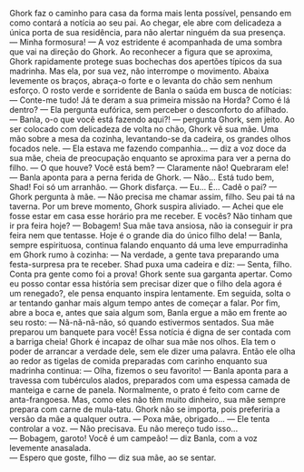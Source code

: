 Ghork faz o caminho para casa da forma mais lenta possível, pensando em como contará a notícia ao seu pai. Ao chegar, ele abre com delicadeza a única porta de sua residência, para não alertar ninguém da sua presença.  
— Minha formosura! — A voz estridente é acompanhada de uma sombra que vai na direção do Ghork.
Ao reconhecer a figura que se aproxima, Ghork rapidamente protege suas bochechas dos apertões típicos da sua madrinha. Mas ela, por sua vez, não interrompe o movimento. Abaixa levemente os braços, abraça-o forte e o levanta do chão sem nenhum esforço.
O rosto verde e sorridente de Banla o saúda em busca de notícias:
— Conte-me tudo! Já te deram a sua primeira missão na Horda? Como é lá dentro? — Ela pergunta eufórica, sem perceber o desconforto do afilhado.
— Banla, o-o que você está fazendo aqui?! — pergunta Ghork, sem jeito.
Ao ser colocado com delicadeza de volta no chão, Ghork vê sua mãe. Uma mão sobre a mesa da cozinha, levantando-se da cadeira, os grandes olhos focados nele.
— Ela estava me fazendo companhia… — diz a voz doce da sua mãe, cheia de preocupação enquanto se aproxima para ver a perna do filho. — O que houve? Você está bem? 
— Claramente não! Quebraram ele! — Banla aponta para a perna ferida de Ghork. 
— Não... Está tudo bem, Shad! Foi só um arranhão. — Ghork disfarça. — Eu... É... Cadê o pai? — Ghork pergunta à mãe.
— Não precisa me chamar assim, filho. Seu pai tá na taverna.
Por um breve momento, Ghork suspira aliviado.
— Achei que ele fosse estar em casa esse horário pra me receber. E vocês? Não tinham que ir pra feira hoje?
— Bobagem! Sua mãe tava ansiosa, não ia conseguir ir pra feira nem que tentasse. Hoje é o grande dia do único filho dela! — Banla, sempre espirituosa, continua falando enquanto dá uma leve empurradinha em Ghork rumo à cozinha: — Na verdade, a gente tava preparando uma festa-surpresa pra te receber.
Shad puxa uma cadeira e diz:
— Senta, filho. Conta pra gente como foi a prova!
Ghork sente sua garganta apertar. Como eu posso contar essa história sem precisar dizer que o filho dela agora é um renegado?, ele pensa enquanto inspira lentamente. Em seguida, solta o ar tentando ganhar mais algum tempo antes de começar a falar. Por fim, abre a boca e, antes que saia algum som, Banla ergue a mão em frente ao seu rosto:
— Nã-nã-nã-não, só quando estivermos sentados. Sua mãe preparou um banquete para você! Essa notícia é digna de ser contada com a barriga cheia!
Ghork é incapaz de olhar sua mãe nos olhos. Ela tem o poder de arrancar a verdade dele, sem ele dizer uma palavra. Então ele olha ao redor as tigelas de comida preparadas com carinho enquanto sua madrinha continua:
— Olha, fizemos o seu favorito! — Banla aponta para a travessa com tubérculos alados, preparados com uma espessa camada de manteiga e carne de panela. Normalmente, o prato é feito com carne de anta-frangoesa. Mas, como eles não têm muito dinheiro, sua mãe sempre prepara com carne de mula-tatu. Ghork não se importa, pois preferiria a versão da mãe a qualquer outra.
— Poxa mãe, obrigado... — Ele tenta controlar a voz. — Não precisava. Eu não mereço tudo isso...  
— Bobagem, garoto! Você é um campeão! — diz Banla, com a voz levemente anasalada.    
— Espero que goste, filho — diz sua mãe, ao se sentar.   
